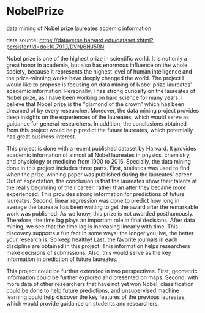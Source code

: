 # NobelPrize
data mining of Nobel prize laureates acdemic information

data source: https://dataverse.harvard.edu/dataset.xhtml?persistentId=doi:10.7910/DVN/6NJ5RN

Nobel prize is one of the highest prize in scientific world. It is not only a great honor in academia, but also has enormous influence on the whole society, because it represents the highest level of human intelligence and the prize-winning works have deeply changed the world. The project I would like to propose is focusing on data mining of Nobel prize laureates’ academic information. Personally, I has strong curiosity on the laureates of Nobel prize, as I have been working on hard science for many years. I believe that Nobel prize is the "diamond of the crown” which has been dreamed of by every researcher. Moreover, the data mining project provides deep insights on the experiences of the laureates, which would serve as guidance for general researchers. In addition, the conclusions obtained from this project would help predict the future laureates, which potentially has great business interest. 

This project is done with a recent published dataset by Harvard. It provides academic information of almost all Nobel laureates in physics, chemistry, and physiology or medicine from 1900 to 2016. Specially, the data mining done in this project includes three parts. First, statistics was used to find when the prize-winning paper was published during the laureates’ career. Out of expectation, the conclusion is that the laureates show their talents at the really beginning of their career, rather than after they became more experienced. This provides strong information for predictions of future laureates. Second, linear regression was done to predict how long in average the laureate has been waiting to get the award after the remarkable work was published. As we know, this prize is not awarded posthumously. Therefore, the time lag plays an important role in final decisions. After data mining, we see that the time lag is increasing linearly with time. This discovery supports a fun fact in some ways: the longer you live, the better your research is. So keep healthy! Last, the favorite journals in each discipline are obtained in this project. This information helps researchers make decisions of submissions. Also, this would serve as the key information in prediction of future laureates.

This project could be further extended in two perspectives. First, geometric information could be further explored and presented on maps. Second, with more data of other researchers that have not yet won Nobel, classification could be done to help future predictions, and unsupervised machine learning could help discover the key features of the previous laureates, which would provide guidance on students and researchers. 




